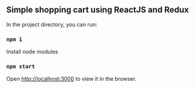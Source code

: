 
## Simple shopping cart using ReactJS and Redux

In the project directory, you can run:

### `npm i`

Install node modules

### `npm start`

Open [http://localhost:3000](http://localhost:3000) to view it in the browser.
